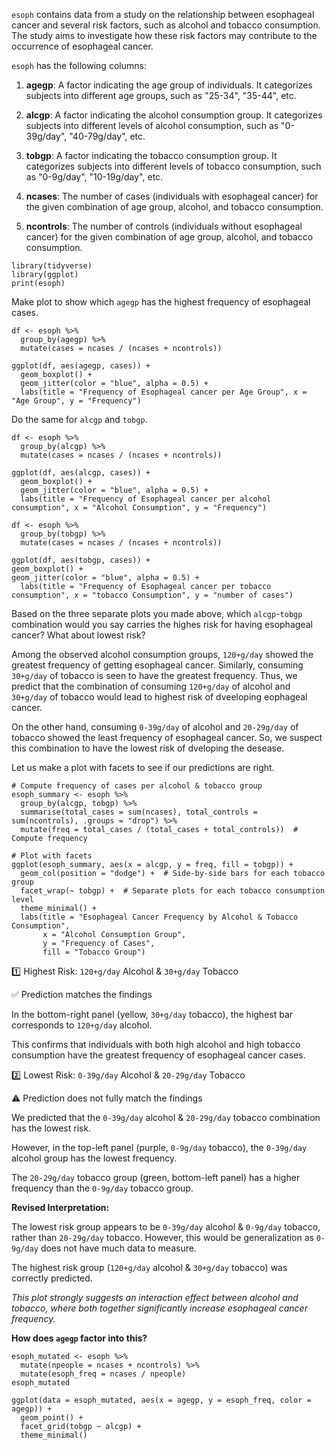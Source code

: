 `esoph` contains data from a study on the relationship between esophageal cancer and several risk factors, such as alcohol and tobacco consumption. The study aims to investigate how these risk factors may contribute to the occurrence of esophageal cancer.

`esoph` has the following columns:

1.  **agegp**: A factor indicating the age group of individuals. It categorizes subjects into different age groups, such as "25-34", "35-44", etc.

2.  **alcgp**: A factor indicating the alcohol consumption group. It categorizes subjects into different levels of alcohol consumption, such as "0-39g/day", "40-79g/day", etc.

3.  **tobgp**: A factor indicating the tobacco consumption group. It categorizes subjects into different levels of tobacco consumption, such as "0-9g/day", "10-19g/day", etc.

4.  **ncases**: The number of cases (individuals with esophageal cancer) for the given combination of age group, alcohol, and tobacco consumption.

5.  **ncontrols**: The number of controls (individuals without esophageal cancer) for the given combination of age group, alcohol, and tobacco consumption.

```{r}
library(tidyverse)
library(ggplot)
print(esoph)
```

Make plot to show which `agegp` has the highest frequency of esophageal cases.

```{r}
df <- esoph %>%
  group_by(agegp) %>%
  mutate(cases = ncases / (ncases + ncontrols))

ggplot(df, aes(agegp, cases)) + 
  geom_boxplot() +
  geom_jitter(color = "blue", alpha = 0.5) +
  labs(title = "Frequency of Esophageal cancer per Age Group", x = "Age Group", y = "Frequency")
```

Do the same for `alcgp` and `tobgp`.

```{r}
df <- esoph %>%
  group_by(alcgp) %>%
  mutate(cases = ncases / (ncases + ncontrols))    

ggplot(df, aes(alcgp, cases)) + 
  geom_boxplot() +
  geom_jitter(color = "blue", alpha = 0.5) +
  labs(title = "Frequency of Esophageal cancer per alcohol consumption", x = "Alcohol Consumption", y = "Frequency")
```
```{r}
df <- esoph %>%
  group_by(tobgp) %>%
  mutate(cases = ncases / (ncases + ncontrols))    

ggplot(df, aes(tobgp, cases)) + 
geom_boxplot() +
geom_jitter(color = "blue", alpha = 0.5) +
  labs(title = "Frequency of Esophageal cancer per tobacco consumption", x = "tobacco Consumption", y = "number of cases")
```

Based on the three separate plots you made above, which `alcgp`-`tobgp` combination would you say carries the highes risk for having esophageal cancer? What about lowest risk?

Among the observed alcohol consumption groups, `120+g/day` showed the greatest frequency of getting esophageal cancer. Similarly, consuming `30+g/day` of tobacco is seen to have the greatest frequency. Thus, we predict that the combination of consuming `120+g/day` of alcohol and `30+g/day` of tobacco would lead to highest risk of dveeloping eophageal cancer.

On the other hand, consuming `0-39g/day` of alcohol and `20-29g/day` of tobacco showed the least frequency of esophageal cancer. So, we suspect this combination to have the lowest risk of dveloping the desease.

Let us make a plot with facets to see if our predictions are right.

```{r}
# Compute frequency of cases per alcohol & tobacco group
esoph_summary <- esoph %>%
  group_by(alcgp, tobgp) %>%
  summarise(total_cases = sum(ncases), total_controls = sum(ncontrols), .groups = "drop") %>%
  mutate(freq = total_cases / (total_cases + total_controls))  # Compute frequency

# Plot with facets
ggplot(esoph_summary, aes(x = alcgp, y = freq, fill = tobgp)) +
  geom_col(position = "dodge") +  # Side-by-side bars for each tobacco group
  facet_wrap(~ tobgp) +  # Separate plots for each tobacco consumption level
  theme_minimal() +
  labs(title = "Esophageal Cancer Frequency by Alcohol & Tobacco Consumption",
       x = "Alcohol Consumption Group",
       y = "Frequency of Cases",
       fill = "Tobacco Group")

```

1️⃣ Highest Risk: `120+g/day` Alcohol & `30+g/day` Tobacco

✅ Prediction matches the findings

In the bottom-right panel (yellow, `30+g/day` tobacco), the highest bar corresponds to `120+g/day` alcohol.

This confirms that individuals with both high alcohol and high tobacco consumption have the greatest frequency of esophageal cancer cases.

2️⃣ Lowest Risk: `0-39g/day` Alcohol & `20-29g/day` Tobacco

⚠ Prediction does not fully match the findings

We predicted that the `0-39g/day` alcohol & `20-29g/day` tobacco combination has the lowest risk.

However, in the top-left panel (purple, `0-9g/day` tobacco), the `0-39g/day` alcohol group has the lowest frequency.

The `20-29g/day` tobacco group (green, bottom-left panel) has a higher frequency than the `0-9g/day` tobacco group.

**Revised Interpretation:**

The lowest risk group appears to be `0-39g/day` alcohol & `0-9g/day` tobacco, rather than `20-29g/day` tobacco. However, this would be generalization as `0-9g/day` does not have much data to measure.

The highest risk group (`120+g/day` alcohol & `30+g/day` tobacco) was correctly predicted.

_This plot strongly suggests an interaction effect between alcohol and tobacco, where both together significantly increase esophageal cancer frequency._

**How does `agegp` factor into this?**

```{r}
esoph_mutated <- esoph %>%
  mutate(npeople = ncases + ncontrols) %>%
  mutate(esoph_freq = ncases / npeople)
esoph_mutated

ggplot(data = esoph_mutated, aes(x = agegp, y = esoph_freq, color = agegp)) +
  geom_point() +
  facet_grid(tobgp ~ alcgp) +
  theme_minimal()
```

